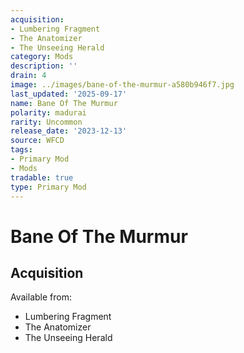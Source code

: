 ```yaml
---
acquisition:
- Lumbering Fragment
- The Anatomizer
- The Unseeing Herald
category: Mods
description: ''
drain: 4
image: ../images/bane-of-the-murmur-a580b946f7.jpg
last_updated: '2025-09-17'
name: Bane Of The Murmur
polarity: madurai
rarity: Uncommon
release_date: '2023-12-13'
source: WFCD
tags:
- Primary Mod
- Mods
tradable: true
type: Primary Mod
---
```


# Bane Of The Murmur

## Acquisition

Available from:
- Lumbering Fragment
- The Anatomizer
- The Unseeing Herald


